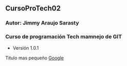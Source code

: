 ## CursoProTech02
### Autor: Jimmy Araujo Sarasty
### Curso de programación Tech  mamnejo de GIT
 - Versión 1.0.1

Titulo mas pequeño
[Google](https://www.google.com)
